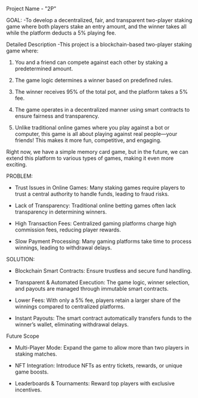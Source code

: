 Project Name - "2P"

GOAL:
-To develop a decentralized, fair, and transparent two-player staking game where both players stake an entry amount, and the winner takes all while the platform deducts a 5% playing fee.

Detailed Description
-This project is a blockchain-based two-player staking game where:

1. You and a friend can compete against each other by staking a predetermined amount.

2. The game logic determines a winner based on predefined rules.

3. The winner receives 95% of the total pot, and the platform takes a 5% fee.

4. The game operates in a decentralized manner using smart contracts to ensure fairness and transparency.

5. Unlike traditional online games where you play against a bot or computer, this game is all about playing against real people—your friends! This makes it more fun, competitive, and engaging.

Right now, we have a simple memory card game, but in the future, we can extend this platform to various types of games, making it even more exciting.

PROBLEM:
- Trust Issues in Online Games: Many staking games require players to trust a central authority to handle funds, leading to fraud risks.

- Lack of Transparency: Traditional online betting games often lack transparency in determining winners.

- High Transaction Fees: Centralized gaming platforms charge high commission fees, reducing player rewards.

- Slow Payment Processing: Many gaming platforms take time to process winnings, leading to withdrawal delays.

SOLUTION:
- Blockchain Smart Contracts: Ensure trustless and secure fund handling.

- Transparent & Automated Execution: The game logic, winner selection, and payouts are managed through immutable smart contracts.

- Lower Fees: With only a 5% fee, players retain a larger share of the winnings compared to centralized platforms.

- Instant Payouts: The smart contract automatically transfers funds to the winner’s wallet, eliminating withdrawal delays.

Future Scope
- Multi-Player Mode: Expand the game to allow more than two players in staking matches.

- NFT Integration: Introduce NFTs as entry tickets, rewards, or unique game boosts.

- Leaderboards & Tournaments: Reward top players with exclusive incentives.